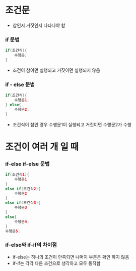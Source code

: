 # 조건문

- 참인지 거짓인지 나타나야 함

### if 문법

```java
if(조건식){
	수행문;
}
```

- 조건이 참이면 실행되고 거짓이면 실행되지 않음

### if - else 문법

```java
if(조건식){
	수행문1;
} else{
	수행문2;
}
```

- 조건식이 참인 경우 수행문1이 실행되고 거짓이면 수행문2가 수행

# 조건이 여러 개 일 때

### if-else if-else 문법

```java
if(조건식1){
	수행문1
}
else if(조건식2){
	수행문2
}
else if(조건식3){
	수행문3
}
else{
	수행문4;
}
수행문5; 
```

### if-else와 if-if의 차이점

- if-else는 하나의 조건이 만족되면 나머지 부분은 확인 하지 않음
- if-if는 각각 다른 조건으로 생각하고 모두 동작함